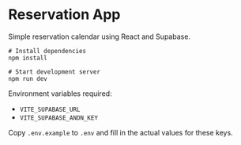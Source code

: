 # Reservation App

Simple reservation calendar using React and Supabase.

```
# Install dependencies
npm install

# Start development server
npm run dev
```

Environment variables required:
- `VITE_SUPABASE_URL`
- `VITE_SUPABASE_ANON_KEY`

Copy `.env.example` to `.env` and fill in the actual values for these keys.
